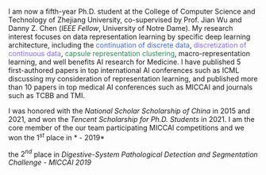 I am now a fifth-year Ph.D. student at the College of Computer Science and Technology of Zhejiang University, co-supervised by Prof. Jian Wu and Danny Z. Chen (*IEEE Fellow*, University of Notre Dame). My research interest focuses on data representation learning by specific deep learning architecture, including the <span style="color:RoyalBlue">continuation of discrete data</span>, <span style="color:#8866ff;">discretization of continuous data</span>, <span style="color:SeaGreen">capsule representation clustering</span>, <span style="color:Rhodamine">macro-representation learning</span>, and well benefits AI research for Medicine. I have published 5 first-authored papers in top international AI conferences such as ICML discussing my consideration of representation learning, and published more than 10 papers in top medical AI conferences such as MICCAI and journals such as TCBB and TMI.

I was honored with the *National Scholar Scholarship of China* in 2015 and 2021, and won the *Tencent Scholarship for Ph.D. Students* in 2021. I am the core member of the our team participating MICCAI competitions and we won the $1^{st}$ place in * - 2019*


the $2^{nd}$ place in *Digestive-System Pathological Detection and Segmentation Challenge - MICCAI 2019*
